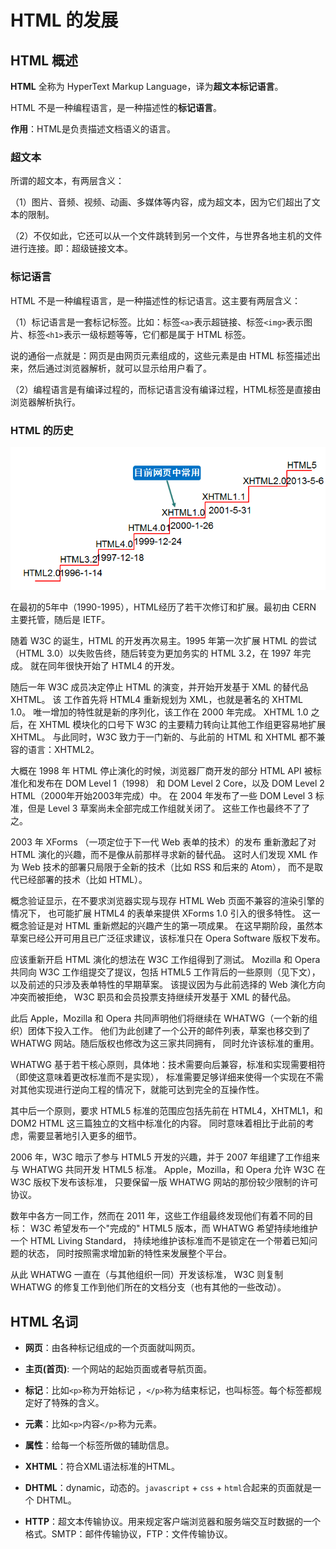 # HTML 的发展

## HTML 概述

**HTML** 全称为 HyperText Markup Language，译为**超文本标记语言**。

HTML 不是一种编程语言，是一种描述性的**标记语言**。

**作用**：HTML是负责描述文档语义的语言。

### 超文本

所谓的超文本，有两层含义：

（1）图片、音频、视频、动画、多媒体等内容，成为超文本，因为它们超出了文本的限制。

（2）不仅如此，它还可以从一个文件跳转到另一个文件，与世界各地主机的文件进行连接。即：超级链接文本。

### 标记语言

HTML 不是一种编程语言，是一种描述性的标记语言。这主要有两层含义：

（1）标记语言是一套标记标签。比如：标签`<a>`表示超链接、标签`<img>`表示图片、标签`<h1>`表示一级标题等等，它们都是属于 HTML 标签。

说的通俗一点就是：网页是由网页元素组成的，这些元素是由 HTML 标签描述出来，然后通过浏览器解析，就可以显示给用户看了。

（2）编程语言是有编译过程的，而标记语言没有编译过程，HTML标签是直接由浏览器解析执行。

### HTML 的历史

![](../assets/html-versions.png)

在最初的5年中（1990-1995），HTML经历了若干次修订和扩展。最初由 CERN 主要托管，随后是 IETF。

随着 W3C 的诞生，HTML 的开发再次易主。1995 年第一次扩展 HTML 的尝试（HTML 3.0）以失败告终，随后转变为更加务实的 HTML
3.2，在 1997 年完成。 就在同年很快开始了 HTML4 的开发。

随后一年 W3C 成员决定停止 HTML 的演变，并开始开发基于 XML 的替代品 XHTML。 该 工作首先将 HTML4 重新规划为 XML，也就是著名的
XHTML 1.0。 唯一增加的特性就是新的序列化，该工作在 2000 年完成。 XHTML 1.0 之后，在 XHTML 模块化的口号下 W3C
的主要精力转向让其他工作组更容易地扩展 XHTML。 与此同时，W3C 致力于一门新的、与此前的 HTML 和 XHTML 都不兼容的语言：XHTML2。

大概在 1998 年 HTML 停止演化的时候，浏览器厂商开发的部分 HTML API 被标准化和发布在 DOM Level 1（1998） 和 DOM
Level 2 Core，以及 DOM Level 2 HTML（2000年开始2003年完成）中。 在 2004 年发布了一些 DOM Level 3
标准，但是 Level 3 草案尚未全部完成工作组就关闭了。 这些工作也最终不了了之。

2003 年 XForms （一项定位于下一代 Web 表单的技术）的发布 重新激起了对 HTML 演化的兴趣，而不是像从前那样寻求新的替代品。 这时人们发现
XML 作为 Web 技术的部署只局限于全新的技术（比如 RSS 和后来的 Atom）， 而不是取代已经部署的技术（比如 HTML）。

概念验证显示，在不要求浏览器实现与现存 HTML Web 页面不兼容的渲染引擎的情况下， 也可能扩展 HTML4 的表单来提供 XForms 1.0
引入的很多特性。 这一概念验证是对 HTML 重新燃起的兴趣产生的第一项成果。 在这早期阶段，虽然本草案已经公开可用且已广泛征求建议，该标准只在 Opera
Software 版权下发布。

应该重新开启 HTML 演化的想法在 W3C 工作组得到了测试。 Mozilla 和 Opera 共同向 W3C 工作组提交了提议，包括 HTML5
工作背后的一些原则（见下文），以及前述的只涉及表单特性的早期草案。 该提议因为与此前选择的 Web 演化方向冲突而被拒绝， W3C
职员和会员投票支持继续开发基于 XML 的替代品。

此后 Apple，Mozilla 和 Opera 共同声明他们将继续在 WHATWG（一个新的组织）团体下投入工作。
他们为此创建了一个公开的邮件列表，草案也移交到了 WHATWG 网站。随后版权也修改为这三家共同拥有， 同时允许该标准的重用。

WHATWG 基于若干核心原则，具体地：技术需要向后兼容，标准和实现需要相符（即使这意味着更改标准而不是实现），
标准需要足够详细来使得一个实现在不需对其他实现进行逆向工程的情况下，就能可达到完全的互操作性。

其中后一个原则，要求 HTML5 标准的范围应包括先前在 HTML4，XHTML1，和 DOM2 HTML 这三篇独立的文档中标准化的内容。
同时意味着相比于此前的考虑，需要显著地引入更多的细节。

2006 年，W3C 暗示了参与 HTML5 开发的兴趣，并于 2007 年组建了工作组来与 WHATWG 共同开发 HTML5 标准。
Apple，Mozilla，和 Opera 允许 W3C 在 W3C 版权下发布该标准， 只要保留一版 WHATWG 网站的那份较少限制的许可协议。

数年中各方一同工作，然而在 2011 年，这些工作组最终发现他们有着不同的目标： W3C 希望发布一个"完成的" HTML5 版本，而 WHATWG
希望持续地维护一个 HTML Living Standard， 持续地维护该标准而不是锁定在一个带着已知问题的状态， 同时按照需求增加新的特性来发展整个平台。

从此 WHATWG 一直在（与其他组织一同）开发该标准， W3C 则复制 WHATWG 的修复工作到他们所在的文档分支（也有其他的一些改动）。

## HTML 名词

- **网页**：由各种标记组成的一个页面就叫网页。

- **主页(首页)**: 一个网站的起始页面或者导航页面。

- **标记**：比如`<p>`称为开始标记 ，`</p>`称为结束标记，也叫标签。每个标签都规定好了特殊的含义。

- **元素**：比如`<p>`内容`</p>`称为元素。

- **属性**：给每一个标签所做的辅助信息。

- **XHTML**：符合XML语法标准的HTML。

- **DHTML**：dynamic，动态的。`javascript` + `css` + `html`合起来的页面就是一个 DHTML。

- **HTTP**：超文本传输协议。用来规定客户端浏览器和服务端交互时数据的一个格式。SMTP：邮件传输协议，FTP：文件传输协议。
